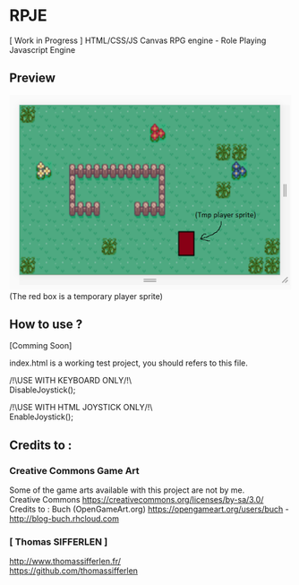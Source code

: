 # RPJE
[ Work in Progress ] HTML/CSS/JS Canvas RPG engine - Role Playing Javascript Engine

## Preview
![img_preview](https://raw.githubusercontent.com/thomassifferlen/RPJE/master/GitHub/RPJE.png)  
(The red box is a temporary player sprite)  

## How to use ?
[Comming Soon]  

index.html is a working test project, you should refers to this file.

/!\USE WITH KEYBOARD ONLY/!\  
DisableJoystick();

/!\USE WITH HTML JOYSTICK ONLY/!\  
EnableJoystick();  

## Credits to :

### Creative Commons Game Art
Some of the game arts available with this project are not by me.  
Creative Commons https://creativecommons.org/licenses/by-sa/3.0/  
Credits to : Buch (OpenGameArt.org) https://opengameart.org/users/buch - http://blog-buch.rhcloud.com  

### [ Thomas SIFFERLEN ]
http://www.thomassifferlen.fr/  
https://github.com/thomassifferlen

